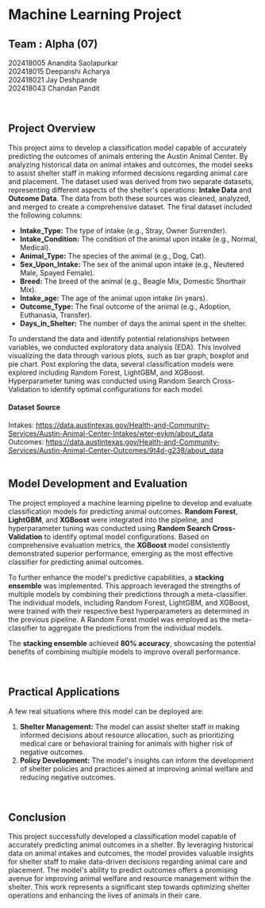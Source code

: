 # Machine Learning Project

## Team : Alpha (07)
202418005 Anandita Saolapurkar</br>
202418015 Deepanshi Acharya</br>
202418021 Jay Deshpande</br>
202418043 Chandan Pandit

</br>

## Project Overview
This project aims to develop a classification model capable of accurately predicting the outcomes of animals entering the Austin Animal Center. By analyzing historical data on animal intakes and outcomes, the model seeks to assist shelter staff in making informed decisions regarding animal care and placement.
The dataset used was derived from two separate datasets, representing different aspects of the shelter's operations: **Intake Data** and **Outcome Data**. The data from both these sources was cleaned, analyzed, and merged to create a comprehensive dataset. The final dataset included the following columns:

- **Intake_Type:** The type of intake (e.g., Stray, Owner Surrender).
- **Intake_Condition:** The condition of the animal upon intake (e.g., Normal, Medical).
- **Animal_Type:** The species of the animal (e.g., Dog, Cat).
- **Sex_Upon_Intake:** The sex of the animal upon intake (e.g., Neutered Male, Spayed Female).
- **Breed:** The breed of the animal (e.g., Beagle Mix, Domestic Shorthair Mix).
- **Intake_age:** The age of the animal upon intake (in years).
- **Outcome_Type:** The final outcome of the animal (e.g., Adoption, Euthanasia, Transfer).
- **Days_in_Shelter:** The number of days the animal spent in the shelter.

To understand the data and identify potential relationships between variables, we conducted exploratory data analysis (EDA). This involved visualizing the data through various plots, such as bar graph, boxplot and pie chart. Post exploring the data, several classification models were explored including Random Forest, LightGBM, and XGBoost. Hyperparameter tuning was conducted using Random Search Cross-Validation to identify optimal configurations for each model.

#### Dataset Source
Intakes: https://data.austintexas.gov/Health-and-Community-Services/Austin-Animal-Center-Intakes/wter-evkm/about_data </br>
Outcomes: https://data.austintexas.gov/Health-and-Community-Services/Austin-Animal-Center-Outcomes/9t4d-g238/about_data
</br></br>

## Model Development and Evaluation
The project employed a machine learning pipeline to develop and evaluate classification models for predicting animal outcomes. **Random Forest**, **LightGBM**, and **XGBoost** were integrated into the pipeline, and hyperparameter tuning was conducted using **Random Search Cross-Validation** to identify optimal model configurations. Based on comprehensive evaluation metrics, the **XGBoost** model consistently demonstrated superior performance, emerging as the most effective classifier for predicting animal outcomes.

To further enhance the model's predictive capabilities, a **stacking ensemble** was implemented. This approach leveraged the strengths of multiple models by combining their predictions through a meta-classifier. The individual models, including Random Forest, LightGBM, and XGBoost, were trained with their respective best hyperparameters as determined in the previous pipeline. A Random Forest model was employed as the meta-classifier to aggregate the predictions from the individual models.

The **stacking ensemble** achieved **80% accuracy**, showcasing the potential benefits of combining multiple models to improve overall performance.

</br>

## Practical Applications
A few real situations where this model can be deployed are:</br>

1. **Shelter Management:** The model can assist shelter staff in making informed decisions about resource allocation, such as prioritizing medical care or behavioral training for animals with higher risk of negative outcomes.
2. **Policy Development:** The model's insights can inform the development of shelter policies and practices aimed at improving animal welfare and reducing negative outcomes.
</br>

## Conclusion
This project successfully developed a classification model capable of accurately predicting animal outcomes in a shelter. By leveraging historical data on animal intakes and outcomes, the model provides valuable insights for shelter staff to make data-driven decisions regarding animal care and placement. The model's ability to predict outcomes offers a promising avenue for improving animal welfare and resource management within the shelter. This work represents a significant step towards optimizing shelter operations and enhancing the lives of animals in their care.
